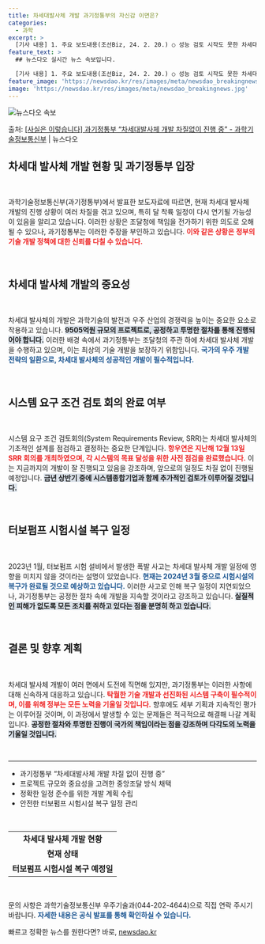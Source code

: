 ```yaml
---
title: 차세대발사체 개발 과기정통부의 자신감 이면은?
categories:
  - 과학
excerpt: >
  [기사 내용] 1. 주요 보도내용(조선Biz, 24. 2. 20.) ○ 성능 검토 시작도 못한 차세대발사체.…
feature_text: >
  ## 뉴스다오 실시간 뉴스 속보입니다.

  [기사 내용] 1. 주요 보도내용(조선Biz, 24. 2. 20.) ○ 성능 검토 시작도 못한 차세대발사체.…
feature_image: 'https://newsdao.kr/res/images/meta/newsdao_breakingnews.jpg'
image: 'https://newsdao.kr/res/images/meta/newsdao_breakingnews.jpg'
---
```


![뉴스다오 속보](https://newsdao.kr/res/images/meta/newsdao_breakingnews.jpg)

<p>출처: <a href="https://newsdao.kr/3199" rel="dofollow">[사실은 이렇습니다] 과기정통부 “차세대발사체 개발 차질없이 진행 중” - 과학기술정보통신부</a> | 뉴스다오</p>

<h2 data-ke-size="size26">차세대 발사체 개발 현황 및 과기정통부 입장</h2>

<p data-ke-size="size16">&nbsp;</p>

과학기술정보통신부(과기정통부)에서 발표한 보도자료에 따르면, 현재 차세대 발사체 개발의 진행 상황이 여러 차질을 겪고 있으며, 특히 달 착륙 일정이 다시 연기될 가능성이 있음을 알리고 있습니다. 이러한 상황은 조달청에 책임을 전가하기 위한 의도로 오해될 수 있으나, 과기정통부는 이러한 주장을 부인하고 있습니다. <b><span style="color: #ee2323;">이와 같은 상황은 정부의 기술 개발 정책에 대한 신뢰를 다칠 수 있습니다.</span></b> 

<p data-ke-size="size16">&nbsp;</p>

<h2 data-ke-size="size26">차세대 발사체 개발의 중요성</h2>

<p data-ke-size="size16">&nbsp;</p>

차세대 발사체의 개발은 과학기술의 발전과 우주 산업의 경쟁력을 높이는 중요한 요소로 작용하고 있습니다. <b><span style="background-color: #21538527;">9505억원 규모의 프로젝트로, 공정하고 투명한 절차를 통해 진행되어야 합니다.</span></b> 이러한 배경 속에서 과기정통부는 조달청의 주관 하에 차세대 발사체 개발을 수행하고 있으며, 이는 최상의 기술 개발을 보장하기 위함입니다. <b><span style="color: #1a5490;">국가의 우주 개발 전략의 일환으로, 차세대 발사체의 성공적인 개발이 필수적입니다.</span></b>

<p data-ke-size="size16">&nbsp;</p>

<h2 data-ke-size="size26">시스템 요구 조건 검토 회의 완료 여부</h2>

<p data-ke-size="size16">&nbsp;</p>

시스템 요구 조건 검토회의(System Requirements Review, SRR)는 차세대 발사체의 기초적인 설계를 점검하고 결정하는 중요한 단계입니다. <b><span style="color: #ee2323;">항우연은 지난해 12월 13일 SRR 회의를 개최하였으며, 각 시스템의 목표 달성을 위한 사전 점검을 완료했습니다.</span></b> 이는 지금까지의 개발이 잘 진행되고 있음을 강조하며, 앞으로의 일정도 차질 없이 진행될 예정입니다. <b><span style="background-color: #21538527;">금년 상반기 중에 시스템종합기업과 함께 추가적인 검토가 이루어질 것입니다.</span></b> 

<p data-ke-size="size16">&nbsp;</p>

<h2 data-ke-size="size26">터보펌프 시험시설 복구 일정</h2>

<p data-ke-size="size16">&nbsp;</p>

2023년 1월, 터보펌프 시험 설비에서 발생한 폭발 사고는 차세대 발사체 개발 일정에 영향을 미치지 않을 것이라는 설명이 있었습니다. <b><span style="color: #1a5490;">현재는 2024년 3월 중으로 시험시설의 복구가 완료될 것으로 예상하고 있습니다.</span></b> 이러한 사고로 인해 복구 일정이 지연되었으나, 과기정통부는 공정한 절차 속에 개발을 지속할 것이라고 강조하고 있습니다. <b><span style="background-color: #21538527;">실질적인 피해가 없도록 모든 조치를 취하고 있다는 점을 분명히 하고 있습니다.</span></b> 

<p data-ke-size="size16">&nbsp;</p>

<h2 data-ke-size="size26">결론 및 향후 계획</h2>

<p data-ke-size="size16">&nbsp;</p>

차세대 발사체 개발이 여러 면에서 도전에 직면해 있지만, 과기정통부는 이러한 사항에 대해 신속하게 대응하고 있습니다. <b><span style="color: #ee2323;">탁월한 기술 개발과 선진화된 시스템 구축이 필수적이며, 이를 위해 정부는 모든 노력을 기울일 것입니다.</span></b> 향후에도 세부 기획과 지속적인 평가는 이루어질 것이며, 이 과정에서 발생할 수 있는 문제들은 적극적으로 해결해 나갈 계획입니다. <b><span style="background-color: #21538527;">공정한 절차와 투명한 진행이 국가의 책임이라는 점을 강조하며 다각도의 노력을 기울일 것입니다.</span></b> 

<p data-ke-size="size16">&nbsp;</p>

<hr>

<ul>
  <li>과기정통부 “차세대발사체 개발 차질 없이 진행 중”</li>
  <li>프로젝트 규모와 중요성을 고려한 중앙조달 방식 채택</li>
  <li>정확한 일정 준수를 위한 개발 계획 수립</li>
  <li>안전한 터보펌프 시험시설 복구 일정 관리</li>
</ul>

<p data-ke-size="size16">&nbsp;</p>

<table>
  <tr>
    <td style="text-align: center; height: 17px;"><b>차세대 발사체 개발 현황</b></td>
  </tr>
  <tr>
    <td style="text-align: center; height: 17px;"><b>현재 상태</b></td>
  </tr>
  <tr>
    <td style="text-align: center; height: 17px;"><b>터보펌프 시험시설 복구 예정일</b></td>
  </tr>
</table>

<p data-ke-size="size16">&nbsp;</p>

문의 사항은 과학기술정보통신부 우주기술과(044-202-4644)으로 직접 연락 주시기 바랍니다. <b><span style="color: #1a5490;">자세한 내용은 공식 발표를 통해 확인하실 수 있습니다.</span></b>  

빠르고 정확한 뉴스를 원한다면? 바로, <a href="https://newsdao.kr" rel="dofollow">newsdao.kr</a>


